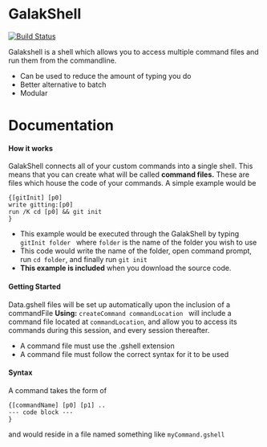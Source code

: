 # GalakShell
[![Build Status](https://travis-ci.org/joemccann/dillinger.svg?branch=master)](https://travis-ci.org/joemccann/dillinger)

Galakshell is a shell which allows you to access multiple command files and run them from the commandline. 
  - Can be used to reduce the amount of typing you do
  - Better alternative to batch
  - Modular

# Documentation
#### How it works
GalakShell connects all of your custom commands into a single shell. This means that you can create what will be called **command files.** These are files which house the code of your commands. A simple example would be
```
{[gitInit] [p0]
write gitting:[p0]
run /K cd [p0] && git init
}
```
- This example would be executed through the GalakShell by typing `gitInit folder ` where `folder` is the name of the folder you wish to use
- This code would write the name of the folder, open command prompt, run `cd folder`, and finally run `git init`
- **This example is included** when you download the source code.
#### Getting Started
Data.gshell files will be set up automatically upon the inclusion of a commandFile
**Using:**
`createCommand commandLocation `
will include a command file located at `commandLocation`, and allow you to access its commands during this session, and every session thereafter.
- A command file must use the .gshell extension
- A command file must follow the correct syntax for it to be used
#### Syntax
A command takes the form of
```
{[commandName] [p0] [p1] ..
--- code block ---
}
```
and would reside in a file named something like `myCommand.gshell`